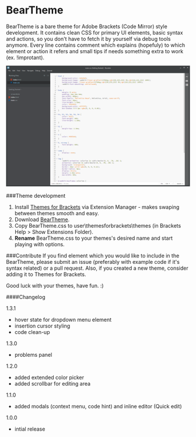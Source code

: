 BearTheme
=======

BearTheme is a bare theme for Adobe Brackets (Code Mirror) style development. It contains clean CSS for primary UI elements, basic syntax and actions, so you don't have to fetch it by yourself via debug tools anymore. Every line contains comment which explains (hopefuly) to which element or action it refers and small tips if needs something extra to work (ex. !improtant).

![Bear Theme](bt_preview.png)

###Theme development
1. Install [Themes for Brackets](https://github.com/Jacse/themes-for-brackets) via Extension Manager - makes swaping between themes smooth and easy.
2. Download [BearTheme](https://github.com/trimek/BearTheme/archive/master.zip).
3. Copy BearTheme.css to user\themesforbrackets\themes (in Brackets Help > Show Extensions Folder). 
4. **Rename** BearTheme.css to your themes's desired name and start playing with options.


###Contribute
If you find element which you would like to include in the BearTheme, please submit an issue (preferably with example code if it's syntax related) or a pull request. Also, if you created a new theme, consider adding it to Themes for Brackets.

Good luck with your themes, have fun. :)


####Changelog

1.3.1
- hover state for dropdown menu element
- insertion cursor styling
- code clean-up

1.3.0
- problems panel

1.2.0
- added extended color picker
- added scrollbar for editing area

1.1.0  
- added modals (context menu, code hint) and inline editor (Quick edit)  

1.0.0  
- intial release  


